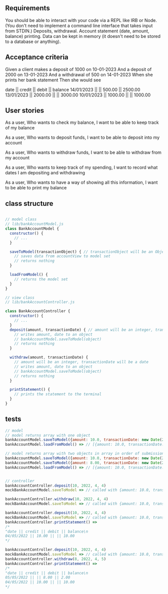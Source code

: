 ## Requirements

You should be able to interact with your code via a REPL like IRB or Node. (You don't need to implement a command line interface that takes input from STDIN.)
Deposits, withdrawal.
Account statement (date, amount, balance) printing.
Data can be kept in memory (it doesn't need to be stored to a database or anything).

## Acceptance criteria

Given a client makes a deposit of 1000 on 10-01-2023
And a deposit of 2000 on 13-01-2023
And a withdrawal of 500 on 14-01-2023
When she prints her bank statement
Then she would see

date || credit || debit || balance
14/01/2023 || || 500.00 || 2500.00
13/01/2023 || 2000.00 || || 3000.00
10/01/2023 || 1000.00 || || 1000.00

## User stories

As a user,
Who wants to check my balance,
I want to be able to keep track of my balance

As a user,
Who wants to deposit funds,
I want to be able to deposit into my account

As a user,
Who wants to withdraw funds,
I want to be able to withdraw from my account

As a user,
Who wants to keep track of my spending,
I want to record what dates I am depositing and withdrawing

As a user,
Who wants to have a way of showing all this information,
I want to be able to print my balance

## class structure

```Javascript

// model class
// lib/bankAccountModel.js
class BankAccountModel {
  constructor() {
    // ...
  }

  saveToModel(transactionObject) { // transactionObject will be an Object
    // saves data from accountView to model set
    // returns nothing
  }

  loadFromModel() {
    // returns the model set
  }
}

// view class
// lib/bankAccountController.js

class BankAccountController {
  constructor() {
    // ...
  }
  deposit(amount, transactionDate) { // amount will be an integer, transactionDate will be a date
    // writes amount, date to an object
    // bankAccountModel.saveToModel(object)
    // returns nothing
  }

  withdraw(amount, transactionDate) {
    // amount will be an integer, transactionDate will be a date
    // writes amount, date to an object
    // bankAccountModel.saveToModel(object)
    // returns nothing
  }

  printStatement() {
    // prints the statement to the terminal
  }
}
```

## tests

```Javascript
// model
// model returns array with one object
bankAccountModel.saveToModel({amount: 10.0, transactionDate: new Date(2022, 4, 4), transactionType: "deposit"})
bankAccountModel.loadFromModel() => // [{amount: 10.0, transactionDate: new Date(2022, 4, 4), transactionType: "deposit"}]

// model returns array with two objects in array in order of submission
bankAccountModel.saveToModel({amount: 10.0, transactionDate: new Date(2022, 4, 4), transactionType: "deposit"})
bankAccountModel.saveToModel({amount: 8.00, transactionDate: new Date(2022, 5, 5), transactionType: "withdraw"})
bankAccountModel.loadFromModel() => // [{amount: 10.0, transactionDate: new Date(2022, 4, 4), transactionType: "deposit"}, {amount: 8.00, transactionDate: new Date(2022, 5, 5), transactionType: "withdraw"}]


// controller
bankAccountController.deposit(10, 2022, 4, 4)
mockBankAccountModel.saveToModel => // called with {amount: 10.0, transactionDate: new Date(2022, 4, 4), transactionType: "deposit"}

bankAccountController.withdraw(10, 2022, 4, 4)
mockBankAccountModel.saveToModel => // called with {amount: 10.0, transactionDate: new Date(2022, 4, 4), transactionType: "withdraw"}

bankAccountController.deposit(10, 2022, 4, 4)
mockBankAccountModel.saveToModel => // called with {amount: 10.0, transactionDate: new Date(2022, 4, 4), transactionType: "deposit"}
bankAccountController.printStatement() =>
/*
"date || credit || debit || balance\n
04/05/2022 || 10.00 || || 10.00
*/

bankAccountController.deposit(10, 2022, 4, 4)
mockBankAccountModel.saveToModel => // called with {amount: 10.0, transactionDate: new Date(2022, 4, 4), transactionType: "deposit"}
bankAccountController.withdraw(8, 2022, 4, 5)
bankAccountController.printStatement() =>
/*
"date || credit || debit || balance\n
05/05/2022 || || 8.00 || 2.00
04/05/2022 || 10.00 || || 10.00
*/

```
